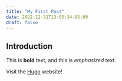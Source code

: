 ```yaml
---
title: "My First Post"
date: 2022-12-31T13:05:34-05:00
draft: false
---
```


## Introduction

This is **bold** text, and this is _emphasized_ text.

Visit the [Hugo](https://gohugo.io) website!

